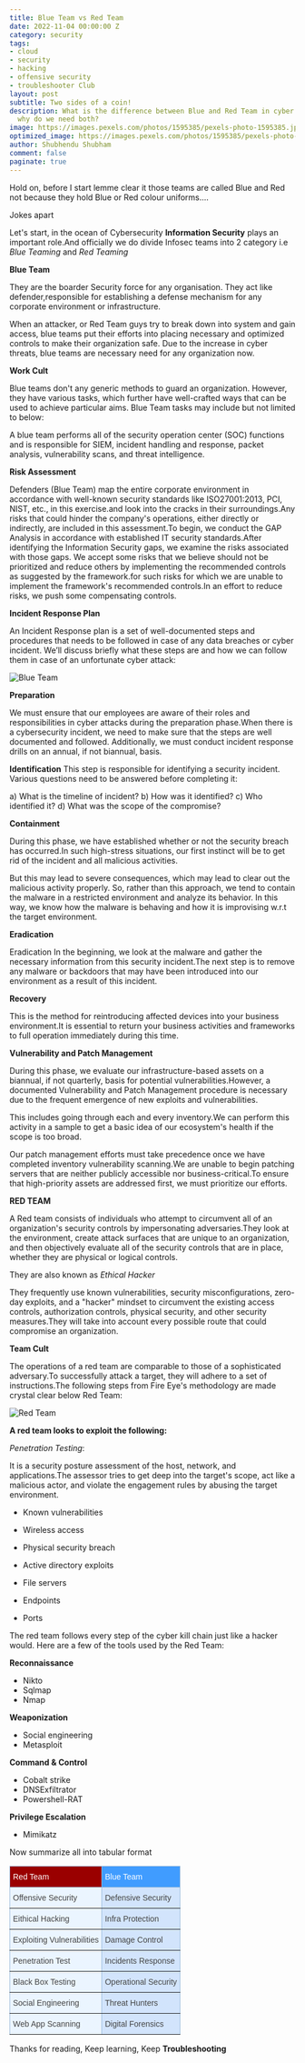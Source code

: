 ```yaml
---
title: Blue Team vs Red Team
date: 2022-11-04 00:00:00 Z
category: security
tags:
- cloud
- security
- hacking
- offensive security
- troubleshooter Club
layout: post
subtitle: Two sides of a coin!
description: What is the difference between Blue and Red Team in cyber security and
  why do we need both?
image: https://images.pexels.com/photos/1595385/pexels-photo-1595385.jpeg?auto=compress&cs=tinysrgb&w=1260&h=750&dpr=1
optimized_image: https://images.pexels.com/photos/1595385/pexels-photo-1595385.jpeg?auto=compress&cs=tinysrgb&w=1260&h=750&dpr=1
author: Shubhendu Shubham
comment: false
paginate: true
---
```


Hold on, before I start lemme clear it those teams are called Blue and Red not because they hold Blue or Red colour uniforms....

Jokes apart

Let's start, in the ocean of Cybersecurity **Information Security** plays an important role.And officially we do divide Infosec teams into 2 category i.e _Blue Teaming_ and _Red Teaming_

**Blue Team**

They are the boarder Security force for any organisation. They act like defender,responsible for establishing a defense mechanism for any corporate environment or infrastructure.

When an attacker, or Red Team guys try to break down into system and gain access, blue teams put their efforts into placing necessary and optimized controls to make their organization safe.
Due to the increase in cyber threats, blue teams are necessary need for any organization now.

**Work Cult**

Blue teams don't any generic methods to guard an organization. However, they have various tasks, which further have well-crafted ways that can be used to achieve particular aims. Blue Team tasks may include but not limited to below:

A blue team performs all of the security operation center (SOC) functions and is responsible for SIEM, incident handling and response, packet analysis, vulnerability scans, and threat intelligence.

**Risk Assessment**

Defenders (Blue Team) map the entire corporate environment in accordance with well-known security standards like ISO27001:2013, PCI, NIST, etc., in this exercise.and look into the cracks in their surroundings.Any risks that could hinder the company's operations, either directly or indirectly, are included in this assessment.To begin, we conduct the GAP Analysis in accordance with established IT security standards.After identifying the Information Security gaps, we examine the risks associated with those gaps. We accept some risks that we believe should not be prioritized and reduce others by implementing the recommended controls as suggested by the framework.for such risks for which we are unable to implement the framework's recommended controls.In an effort to reduce risks, we push some compensating controls.

**Incident Response Plan**

An Incident Response plan is a set of well-documented steps and procedures that needs to be followed in case of any data breaches or cyber incident. We’ll discuss briefly what these steps are and how we can follow them in case of an unfortunate cyber attack:

![Blue Team](https://www.infosecademy.com/wp-content/uploads/2021/03/image-1.png)

**Preparation**

We must ensure that our employees are aware of their roles and responsibilities in cyber attacks during the preparation phase.When there is a cybersecurity incident, we need to make sure that the steps are well documented and followed.
Additionally, we must conduct incident response drills on an annual, if not biannual, basis.

**Identification**
This step is responsible for identifying a security incident. Various questions need to be answered before completing it:

a) What is the timeline of incident?
b) How was it identified?
c) Who identified it?
d) What was the scope of the compromise?

**Containment**

During this phase, we have established whether or not the security breach has occurred.In such high-stress situations, our first instinct will be to get rid of the incident and all malicious activities.

But this may lead to severe consequences, which may lead to clear out the malicious activity properly. So, rather than this approach, we tend to contain the malware in a restricted environment and analyze its behavior. In this way, we know how the malware is behaving and how it is improvising w.r.t the target environment.

**Eradication**

Eradication In the beginning, we look at the malware and gather the necessary information from this security incident.The next step is to remove any malware or backdoors that may have been introduced into our environment as a result of this incident.

**Recovery**

This is the method for reintroducing affected devices into your business environment.It is essential to return your business activities and frameworks to full operation immediately during this time.

**Vulnerability and Patch Management**

During this phase, we evaluate our infrastructure-based assets on a biannual, if not quarterly, basis for potential vulnerabilities.However, a documented Vulnerability and Patch Management procedure is necessary due to the frequent emergence of new exploits and vulnerabilities.

This includes going through each and every inventory.We can perform this activity in a sample to get a basic idea of our ecosystem's health if the scope is too broad.

Our patch management efforts must take precedence once we have completed inventory vulnerability scanning.We are unable to begin patching servers that are neither publicly accessible nor business-critical.To ensure that high-priority assets are addressed first, we must prioritize our efforts.

**RED TEAM**

A Red team consists of individuals who attempt to circumvent all of an organization's security controls by impersonating adversaries.They look at the environment, create attack surfaces that are unique to an organization, and then objectively evaluate all of the security controls that are in place, whether they are physical or logical controls.

They are also known as _Ethical Hacker_

They frequently use known vulnerabilities, security misconfigurations, zero-day exploits, and a "hacker" mindset to circumvent the existing access controls, authorization controls, physical security, and other security measures.They will take into account every possible route that could compromise an organization.

**Team Cult**

The operations of a red team are comparable to those of a sophisticated adversary.To successfully attack a target, they will adhere to a set of instructions.The following steps from Fire Eye's methodology are made crystal clear below Red Team:

![Red Team](https://www.infosecademy.com/wp-content/uploads/2021/03/image.png)

**A red team looks to exploit the following:**

_Penetration Testing_:

It is a security posture assessment of the host, network, and applications.The assessor tries to get deep into the target's scope, act like a malicious actor, and violate the engagement rules by abusing the target environment.

- Known vulnerabilities

- Wireless access
- Physical security breach
- Active directory exploits
- File servers
- Endpoints
- Ports

The red team follows every step of the cyber kill chain just like a hacker would. Here are a few of the tools used by the Red Team:

**Reconnaissance**

- Nikto
- Sqlmap
- Nmap

**Weaponization**

- Social engineering
- Metasploit

**Command & Control**

- Cobalt strike
- DNSExfiltrator
- Powershell-RAT

**Privilege Escalation**

- Mimikatz

Now summarize all into tabular format

<style type="text/css">
.tg  {border-collapse:collapse;border-color:#9ABAD9;border-spacing:0;}
.tg td{background-color:#EBF5FF;border-color:#9ABAD9;border-style:solid;border-width:1px;color:#444;
  font-family:Arial, sans-serif;font-size:14px;overflow:hidden;padding:10px 5px;word-break:normal;}
.tg th{background-color:#409cff;border-color:#9ABAD9;border-style:solid;border-width:1px;color:#fff;
  font-family:Arial, sans-serif;font-size:14px;font-weight:normal;overflow:hidden;padding:10px 5px;word-break:normal;}
.tg .tg-phtq{background-color:#D2E4FC;border-color:inherit;text-align:left;vertical-align:top}
.tg .tg-jynt{background-color:#9a0000;border-color:inherit;text-align:left;vertical-align:top}
.tg .tg-0pky{border-color:inherit;text-align:left;vertical-align:top}
</style>
<table class="tg">
<thead>
  <tr>
    <th class="tg-jynt">Red Team </th>
    <th class="tg-0pky">Blue Team</th>
  </tr>
</thead>
<tbody>
  <tr>
    <td class="tg-0pky">Offensive Security</td>
    <td class="tg-phtq">Defensive Security</td>
  </tr>
  <tr>
    <td class="tg-0pky">Eithical Hacking </td>
    <td class="tg-phtq">Infra Protection</td>
  </tr>
  <tr>
    <td class="tg-0pky">Exploiting Vulnerabilities</td>
    <td class="tg-phtq">Damage Control </td>
  </tr>
  <tr>
    <td class="tg-0pky">Penetration Test</td>
    <td class="tg-phtq">Incidents Response</td>
  </tr>
  <tr>
    <td class="tg-0pky">Black Box Testing</td>
    <td class="tg-phtq">Operational Security</td>
  </tr>
  <tr>
    <td class="tg-0pky">Social Engineering </td>
    <td class="tg-phtq">Threat Hunters</td>
  </tr>
  <tr>
    <td class="tg-0pky">Web App Scanning</td>
    <td class="tg-phtq">Digital Forensics</td>
  </tr>
</tbody>
</table>

Thanks for reading, Keep learning, Keep **Troubleshooting**

